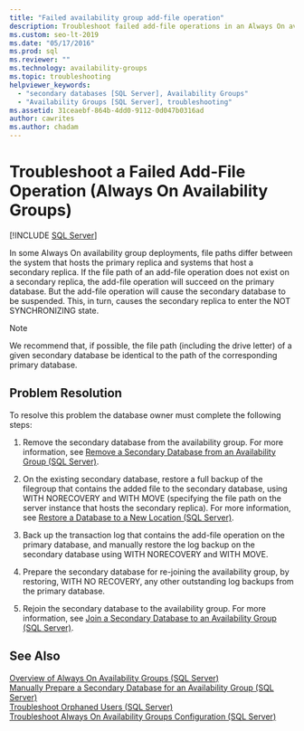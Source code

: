```yaml
---
title: "Failed availability group add-file operation"
description: Troubleshoot failed add-file operations in an Always On availability group. File paths can differ between systems that host the primary and secondary replicas. 
ms.custom: seo-lt-2019
ms.date: "05/17/2016"
ms.prod: sql
ms.reviewer: ""
ms.technology: availability-groups
ms.topic: troubleshooting
helpviewer_keywords: 
  - "secondary databases [SQL Server], Availability Groups"
  - "Availability Groups [SQL Server], troubleshooting"
ms.assetid: 31ceaebf-864b-4dd0-9112-0d047b0316ad
author: cawrites
ms.author: chadam
---
```

# Troubleshoot a Failed Add-File Operation (Always On Availability Groups)
[!INCLUDE [SQL Server](../../../includes/applies-to-version/sqlserver.md)]

  In some Always On availability group deployments, file paths differ between the system that hosts the primary replica and systems that host a secondary replica. If the file path of an add-file operation does not exist on a secondary replica, the add-file operation will succeed on the primary database. But the add-file operation will cause the secondary database to be suspended. This, in turn, causes the secondary replica to enter the NOT SYNCHRONIZING state.  
  
> [!NOTE]  
>  We recommend that, if possible, the file path (including the drive letter) of a given secondary database be identical to the path of the corresponding primary database.  
  
## Problem Resolution  
 To resolve this problem the database owner must complete the following steps:  
  
1.  Remove the secondary database from the availability group. For more information, see [Remove a Secondary Database from an Availability Group &#40;SQL Server&#41;](../../../database-engine/availability-groups/windows/remove-a-secondary-database-from-an-availability-group-sql-server.md).  
  
2.  On the existing secondary database, restore a full backup of the filegroup that contains the added file to the secondary database, using WITH NORECOVERY and WITH MOVE (specifying the file path on the server instance that hosts the secondary replica). For more information, see [Restore a Database to a New Location &#40;SQL Server&#41;](../../../relational-databases/backup-restore/restore-a-database-to-a-new-location-sql-server.md).  
  
3.  Back up the transaction log that contains the add-file operation on the primary database, and manually restore the log backup on the secondary database using WITH NORECOVERY and WITH MOVE.  
  
4.  Prepare the secondary database for re-joining the availability group, by restoring, WITH NO RECOVERY, any other outstanding log backups from the primary database.  
  
5.  Rejoin the secondary database to the availability group. For more information, see [Join a Secondary Database to an Availability Group &#40;SQL Server&#41;](../../../database-engine/availability-groups/windows/join-a-secondary-database-to-an-availability-group-sql-server.md).  
  
## See Also  
 [Overview of Always On Availability Groups &#40;SQL Server&#41;](../../../database-engine/availability-groups/windows/overview-of-always-on-availability-groups-sql-server.md)   
 [Manually Prepare a Secondary Database for an Availability Group &#40;SQL Server&#41;](../../../database-engine/availability-groups/windows/manually-prepare-a-secondary-database-for-an-availability-group-sql-server.md)   
 [Troubleshoot Orphaned Users &#40;SQL Server&#41;](../../../sql-server/failover-clusters/troubleshoot-orphaned-users-sql-server.md)   
 [Troubleshoot Always On Availability Groups Configuration &#40;SQL Server&#41;](../../../database-engine/availability-groups/windows/troubleshoot-always-on-availability-groups-configuration-sql-server.md)
